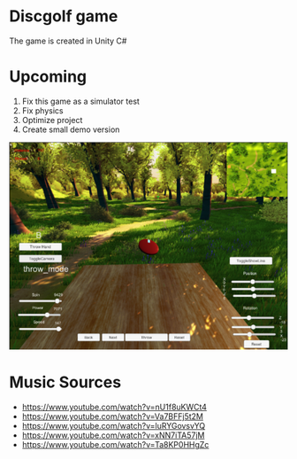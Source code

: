 # Discgolf game

The game is created in Unity C#

# Upcoming

1. Fix this game as a simulator test
2. Fix physics
3. Optimize project
4. Create small demo version


![Screenshot](Images/screenshot.png)


# Music Sources

* https://www.youtube.com/watch?v=nU1f8uKWCt4
* https://www.youtube.com/watch?v=Va7BFFj5t2M
* https://www.youtube.com/watch?v=luRYGovsvYQ
* https://www.youtube.com/watch?v=xNN7iTA57jM
* https://www.youtube.com/watch?v=Ta8KP0HHgZc